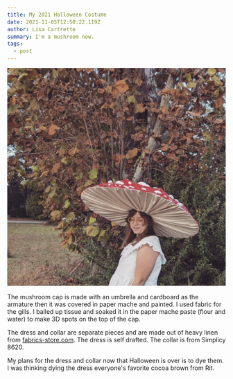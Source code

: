 ```yaml
---
title: My 2021 Halloween Costume
date: 2021-11-05T12:50:22.119Z
author: Lisa Cartrette
summary: I'm a mushroom now.
tags:
  - post
---
```

![](/static/img/screen-shot-2021-11-05-at-8.51.53-am.png)

The mushroom cap is made with an umbrella and cardboard as the armature then it was covered in paper mache and painted. I used fabric for the gills. I balled up tissue and soaked it in the paper mache paste (flour and water) to make 3D spots on the top of the cap.

The dress and collar are separate pieces and are made out of heavy linen from [fabrics-store.com](https://fabrics-store.com/). The dress is self drafted. The collar is from Simplicy 8620.

My plans for the dress and collar now that Halloween is over is to dye them. I was thinking dying the dress everyone's favorite cocoa brown from Rit.